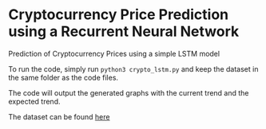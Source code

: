 # Cryptocurrency Price Prediction using a Recurrent Neural Network
Prediction of Cryptocurrency Prices using a simple LSTM model

To run the code, simply run `python3 crypto_lstm.py` and keep the dataset in the same folder as the code files.

The code will output the generated graphs with the current trend and the expected trend.

The dataset can be found [here](https://www.kaggle.com/datasets/sudalairajkumar/cryptocurrencypricehistory)
